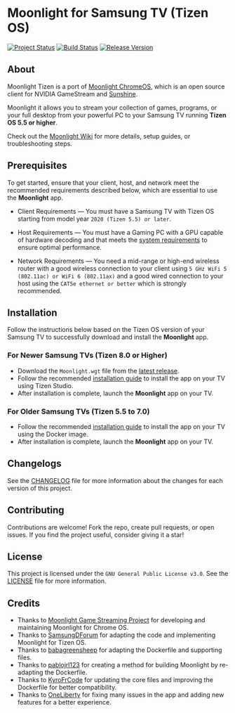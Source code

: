 # Moonlight for Samsung TV (Tizen OS)

[![Project Status](https://img.shields.io/badge/project-actively_maintained-brightgreen?style=for-the-badge&logo=github)](#)
[![Build Status](https://img.shields.io/github/actions/workflow/status/ndriqimlahu/moonlight-tizen/docker-publish.yml?branch=master&style=for-the-badge&logo=docker)](https://github.com/ndriqimlahu/moonlight-tizen/actions/workflows/docker-publish.yml)
[![Release Version](https://img.shields.io/github/v/release/ndriqimlahu/moonlight-tizen?style=for-the-badge&logo=github)](https://github.com/ndriqimlahu/moonlight-tizen/releases/latest)

## About

Moonlight Tizen is a port of [Moonlight ChromeOS](https://github.com/moonlight-stream/moonlight-chrome), which is an open source client for NVIDIA GameStream and [Sunshine](https://app.lizardbyte.dev/Sunshine/).

Moonlight it allows you to stream your collection of games, programs, or your full desktop from your powerful PC to your Samsung TV running **Tizen OS 5.5 or higher**.

Check out the [Moonlight Wiki](https://github.com/ndriqimlahu/moonlight-tizen/wiki) for more details, setup guides, or troubleshooting steps.

## Prerequisites

To get started, ensure that your client, host, and network meet the recommended requirements described below, which are essential to use the **Moonlight** app.

- Client Requirements — You must have a Samsung TV with Tizen OS starting from model year `2020 (Tizen 5.5) or later`.

- Host Requirements — You must have a Gaming PC with a GPU capable of hardware decoding and that meets the [system requirements](https://docs.lizardbyte.dev/projects/sunshine/en/latest/about/overview.html#system-requirements) to ensure optimal performance.

- Network Requirements — You need a mid-range or high-end wireless router with a good wireless connection to your client using `5 GHz WiFi 5 (802.11ac) or WiFi 6 (802.11ax)` and a good wired connection to your host using the `CAT5e ethernet or better` which is strongly recommended.

## Installation

Follow the instructions below based on the Tizen OS version of your Samsung TV to successfully download and install the **Moonlight** app.

### For Newer Samsung TVs (Tizen 8.0 or Higher)

- Download the `Moonlight.wgt` file from the [latest release](https://github.com/ndriqimlahu/moonlight-tizen/releases/latest).
- Follow the recommended [installation guide](https://github.com/ndriqimlahu/moonlight-tizen/wiki/Installation-Guide#installation-using-tizen-studio) to install the app on your TV using Tizen Studio.
- After installation is complete, launch the **Moonlight** app on your TV.

### For Older Samsung TVs (Tizen 5.5 to 7.0)

- Follow the recommended [installation guide](https://github.com/ndriqimlahu/moonlight-tizen/wiki/Installation-Guide#installation-using-docker-image) to install the app on your TV using the Docker image.
- After installation is complete, launch the **Moonlight** app on your TV.

## Changelogs

See the [CHANGELOG](https://github.com/ndriqimlahu/moonlight-tizen/blob/master/CHANGELOG.md) file for more information about the changes for each version of this project.

## Contributing

Contributions are welcome! Fork the repo, create pull requests, or open issues. If you find the project useful, consider giving it a star!

## License

This project is licensed under the `GNU General Public License v3.0`. See the [LICENSE](https://github.com/ndriqimlahu/moonlight-tizen/blob/master/LICENSE) file for more information.

## Credits
- Thanks to [Moonlight Game Streaming Project](https://github.com/moonlight-stream/moonlight-chrome) for developing and maintaining Moonlight for Chrome OS.
- Thanks to [SamsungDForum](https://github.com/SamsungDForum/moonlight-chrome) for adapting the code and implementing Moonlight for Tizen OS.
- Thanks to [babagreensheep](https://github.com/babagreensheep/jellyfin-tizen-docker) for adapting the Dockerfile and supporting files.
- Thanks to [pablojrl123](https://github.com/pablojrl123/moonlight-tizen-docker) for creating a method for building Moonlight by re-adapting the Dockerfile.
- Thanks to [KyroFrCode](https://github.com/KyroFrCode/moonlight-chrome-tizen) for updating the core files and improving the Dockerfile for better compatibility.
- Thanks to [OneLiberty](https://github.com/OneLiberty/moonlight-chrome-tizen) for fixing many issues in the app and adding new features for a better experience.
